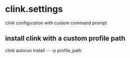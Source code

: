 # clink.settings
clink configuration with custom command prompt

## install clink with a custom profile path
clink autorun install -- -p profile_path

